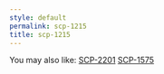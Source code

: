 ```yaml
---
style: default
permalink: scp-1215
title: scp-1215
---
```

You may also like:
[SCP-2201](http://scp-wiki.net/scp-2201)
[SCP-1575](http://scp-wiki.net/scp-1575)